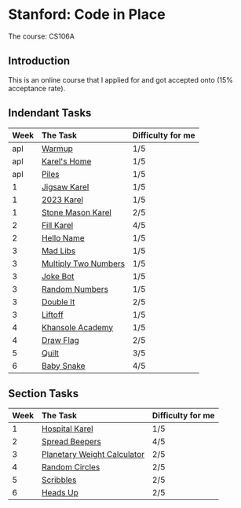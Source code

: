 # Stanford: Code in Place

The course: CS106A

## Introduction

This is an online course that I applied for and got accepted onto (15% acceptance rate).

## Indendant Tasks

| Week | The Task                                                    | Difficulty for me |
| :--- | :---------------------------------------------------------- | :---------------- |
| apl  | [Warmup](cipTasks/aa_warmup.md)                             | 1/5               |
| apl  | [Karel's Home](cipTasks/ab_karels_home.md)                  | 1/5               |
| apl  | [Piles](cipTasks/ac_piles.md)                               | 1/5               |
| 1    | [Jigsaw Karel](cipTasks/ad_jigsaw_karel.md)                 | 1/5               |
| 1    | [2023 Karel](cipTasks/ae_2023_karel.md)                     | 1/5               |
| 1    | [Stone Mason Karel](cipTasks/af_stone_mason_karel.md)       | 2/5               |
| 2    | [Fill Karel](cipTasks/ag_fill_karel.md)                     | 4/5               |
| 2    | [Hello Name](cipTasks/ah_hello_name.md)                     | 1/5               |
| 3    | [Mad Libs](cipTasks/ai_mad_libs.md)                         | 1/5               |
| 3    | [Multiply Two Numbers](cipTasks/aj_multiple_two_numbers.md) | 1/5               |
| 3    | [Joke Bot](cipTasks/ak_joke_bot.md)                         | 1/5               |
| 3    | [Random Numbers](cipTasks/al_random_number.md)              | 1/5               |
| 3    | [Double It](cipTasks/am_double_it.md)                       | 2/5               |
| 3    | [Liftoff](cipTasks/an_liftoff.md)                           | 1/5               |
| 4    | [Khansole Academy](cipTasks/ao_khansole_academy.md)         | 1/5               |
| 4    | [Draw Flag](cipTasks/ap_draw_flag.md)                       | 2/5               |
| 5    | [Quilt](cipTasks/aq_quilt.md)                               | 3/5               |
| 6    | [Baby Snake](cipTasks/ar_baby_snake.md)                     | 4/5               |

## Section Tasks

| Week | The Task                                                              | Difficulty for me |
| :--- | :-------------------------------------------------------------------- | :---------------- |
| 1    | [Hospital Karel](cipSections/1_hospital_karel.md)                     | 1/5               |
| 2    | [Spread Beepers](cipSections/2_spread_beepers.md)                     | 4/5               |
| 3    | [Planetary Weight Calculator](cipSections/3_planetary_weight_calc.md) | 2/5               |
| 4    | [Random Circles](cipSections/4_random_circles.md)                     | 2/5               |
| 5    | [Scribbles](cipSections/5_scribble.md)                                | 2/5               |
| 6    | [Heads Up](cipSections/6_heads_up.md)                                 | 2/5               |
